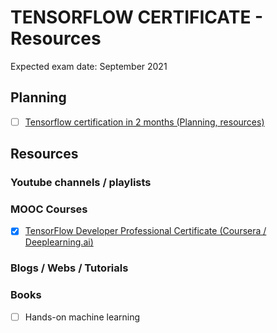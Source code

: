 # TENSORFLOW CERTIFICATE - Resources

Expected exam date: September 2021

## Planning
- [ ] [Tensorflow certification in 2 months (Planning, resources)](https://www.youtube.com/playlist?list=PLPwvwJU4jhZVz97d9zQ4z-WrjP2oBM65I)

## Resources

### Youtube channels / playlists

### MOOC Courses
- [x] [TensorFlow Developer Professional Certificate (Coursera / Deeplearning.ai)](https://www.coursera.org/professional-certificates/tensorflow-in-practice)
 
### Blogs / Webs / Tutorials

### Books
- [ ] Hands-on machine learning
